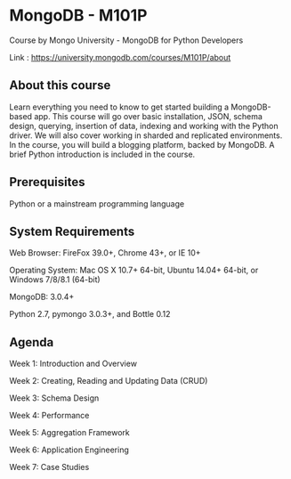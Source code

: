 # MongoDB - M101P

Course by Mongo University - MongoDB for Python Developers 

Link : https://university.mongodb.com/courses/M101P/about

## About this course

Learn everything you need to know to get started building a MongoDB-based app. This course will go over basic installation, JSON, schema design, querying, insertion of data, indexing and working with the Python driver. We will also cover working in sharded and replicated environments. In the course, you will build a blogging platform, backed by MongoDB. A brief Python introduction is included in the course.

## Prerequisites

Python or a mainstream programming language


## System Requirements

Web Browser: FireFox 39.0+, Chrome 43+, or IE 10+

Operating System: Mac OS X 10.7+ 64-bit, Ubuntu 14.04+ 64-bit, or Windows 7/8/8.1 (64-bit)

MongoDB: 3.0.4+

Python 2.7, pymongo 3.0.3+, and Bottle 0.12


## Agenda

Week 1: Introduction and Overview

Week 2: Creating, Reading and Updating Data (CRUD)

Week 3: Schema Design

Week 4: Performance

Week 5: Aggregation Framework

Week 6: Application Engineering

Week 7: Case Studies
